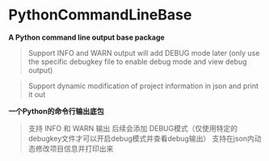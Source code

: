 # PythonCommandLineBase
**A Python command line output base package**

>Support INFO and WARN output will add DEBUG mode later (only use the specific debugkey file to enable debug mode and view debug output)

>Support dynamic modification of project information in json and print it out

**一个Python的命令行输出底包**
>支持 INFO 和 WARN 输出 后续会添加 DEBUG模式（仅使用特定的debugkey文件才可以开启debug模式并查看debug输出） 
>支持在json内动态修改项目信息并打印出来
